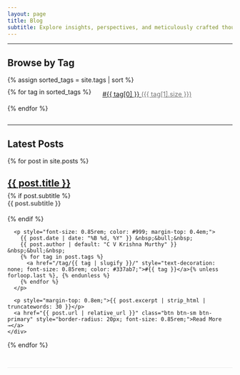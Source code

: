 ```yaml
---
layout: page
title: Blog
subtitle: Explore insights, perspectives, and meticulously crafted thought pieces.
---
```


---

## Browse by Tag

<div class="tags-container" style="margin-bottom: 2em;">
  {% assign sorted_tags = site.tags | sort %}
  <div style="display: flex; flex-wrap: wrap; gap: 10px; padding-top: 10px;">
    {% for tag in sorted_tags %}
      <a href="/tag/{{ tag[0] | slugify }}/" class="btn btn-outline-primary" style="border-radius: 20px; padding: 5px 15px; font-size: 0.9rem;">
        #{{ tag[0] }} <span style="opacity: 0.6;">({{ tag[1].size }})</span>
      </a>
    {% endfor %}
  </div>
</div>

---

## Latest Posts

<div class="posts-list">
  {% for post in site.posts %}
    <div class="post-preview" style="margin-bottom: 2.5em; border-bottom: 1px solid #eaeaea; padding-bottom: 2em;">
      <h2 style="margin-bottom: 0.3em;">
        <a href="{{ post.url | relative_url }}">{{ post.title }}</a>
      </h2>
      {% if post.subtitle %}
        <h4 style="color: #666; margin-top: 0;">{{ post.subtitle }}</h4>
      {% endif %}

      <p style="font-size: 0.85rem; color: #999; margin-top: 0.4em;">
        {{ post.date | date: "%B %d, %Y" }} &nbsp;&bull;&nbsp;
        {{ post.author | default: "C V Krishna Murthy" }} &nbsp;&bull;&nbsp;
        {% for tag in post.tags %}
          <a href="/tag/{{ tag | slugify }}/" style="text-decoration: none; font-size: 0.85rem; color: #337ab7;">#{{ tag }}</a>{% unless forloop.last %}, {% endunless %}
        {% endfor %}
      </p>

      <p style="margin-top: 0.8em;">{{ post.excerpt | strip_html | truncatewords: 30 }}</p>
      <a href="{{ post.url | relative_url }}" class="btn btn-sm btn-primary" style="border-radius: 20px; font-size: 0.85rem;">Read More →</a>
    </div>
  {% endfor %}
</div>

